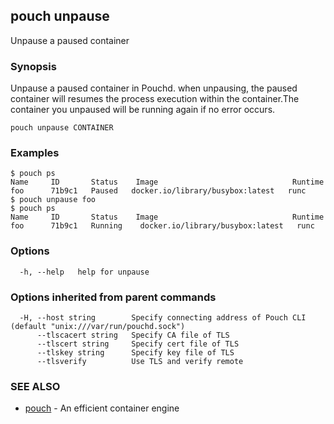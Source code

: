 ## pouch unpause

Unpause a paused container

### Synopsis

Unpause a paused container in Pouchd. when unpausing, the paused container will resumes the process execution within the container.The container you unpaused will be running again if no error occurs.

```
pouch unpause CONTAINER
```

### Examples

```
$ pouch ps
Name     ID       Status    Image                              Runtime
foo      71b9c1   Paused   docker.io/library/busybox:latest   runc
$ pouch unpause foo
$ pouch ps
Name     ID       Status    Image                              Runtime
foo      71b9c1   Running    docker.io/library/busybox:latest   runc
```

### Options

```
  -h, --help   help for unpause
```

### Options inherited from parent commands

```
  -H, --host string        Specify connecting address of Pouch CLI (default "unix:///var/run/pouchd.sock")
      --tlscacert string   Specify CA file of TLS
      --tlscert string     Specify cert file of TLS
      --tlskey string      Specify key file of TLS
      --tlsverify          Use TLS and verify remote
```

### SEE ALSO

* [pouch](pouch.md)	 - An efficient container engine

